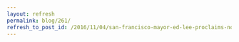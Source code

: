 ```yaml
---
layout: refresh
permalink: blog/261/
refresh_to_post_id: /2016/11/04/san-francisco-mayor-ed-lee-proclaims-nov-5-2016-as-olpc-day-in-san-francisco
---
```

